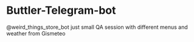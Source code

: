 # Buttler-Telegram-bot
@weird_things_store_bot
just small QA session with different menus and weather from Gismeteo
